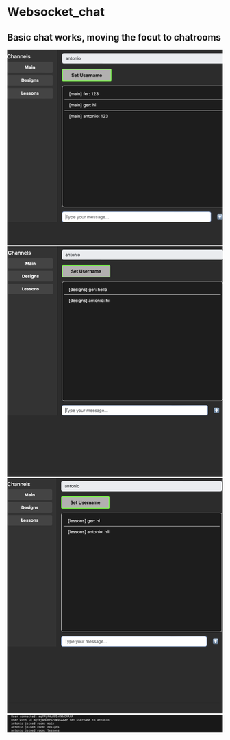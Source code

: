 # Websocket_chat

## Basic chat works, moving the focut to chatrooms
![img](/tests.png)
![img](/tests1.png)
![img](/tests2.png)
![img](/tests3.png)
